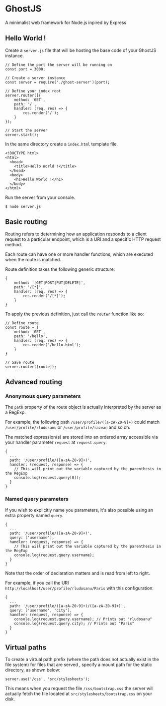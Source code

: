 # GhostJS

A minimalist web framework for Node.js inpired by Express.

## Hello World !

Create a `server.js` file that will be hosting the base code of your GhostJS instance.

```
// Define the port the server will be running on
const port = 3000;

// Create a server instance
const server = require('./ghost-server')(port);

// Define your index root
server.router([{
	method: 'GET',
	path: '/',
	handler: (req, res) => {
		res.render('/');
	}
});

// Start the server
server.start();
```

In the same directory create a `index.html` template file.

```
<!DOCTYPE html>
<html>
  <head>
    <title>Hello World !</title>
  </head>
  <body>
    <h1>Hello World !</h1>
  </body>
</html>
```

Run the server from your console.

```
$ node server.js
```

## Basic routing

Routing refers to determining how an application responds to a client request to a particular endpoint, which is a URI and a specific HTTP request method.

Each route can have one or more handler functions, which are executed when the route is matched.

Route definition takes the following generic structure:

```
{
	method: '[GET|POST|PUT|DELETE]',
	path: '/[*]',
	handler: (req, res) => {
		res.render('/[*]');
	}
}
```

To apply the previous definition, just call the `router` function like so:

```
// Define route
const route = {
	method: 'GET',
	path: '/hello',
	handler: (req, res) => {
		res.render('/hello.html');
	}
}

// Save route
server.router([route]);
```

## Advanced routing

### Anonymous query parameters

The `path` property of the route object is actually interpreted by the server as a RegExp.

For example, the following path `/user/profile/([a-zA-Z0-9]+)` could match `/user/profile/rludosanu` or `/user/profile/razvan` and so on.

The matched expression(s) are stored into an ordered array accessible via your handler parameter `request` at `request.query`.

```
{
  ...
  path: '/user/profile/([a-zA-Z0-9]+)',
  handler: (request, response) => {
    // This will print out the variable captured by the parenthesis in the RegExp
    console.log(request.query[0]);
  }
}
```

### Named query parameters

If you wish to explicitly name you parameters, it's also possible using an extra property named `query`.

```
{
  ...
  path: '/user/profile/([a-zA-Z0-9]+)',
  query: ['username'],
  handler: (request, response) => {
    // This will print out the variable captured by the parenthesis in the RegExp
    console.log(request.query.username);
  }
}
```

Note that the order of declaration matters and is read from left to right.

For example, if you call the URI `http://localhost/user/profile/rludosanu/Paris` with this configuration:

```
{
  ...
  path: '/user/profile/([a-zA-Z0-9]+)/([a-zA-Z0-9]+)',
  query: ['username', 'city'],
  handler: (request, response) => {
    console.log(request.query.username); // Prints out "rludosanu"
    console.log(request.query.city); // Prints out "Paris"
  }
}
```

## Virtual paths

To create a virtual path prefix (where the path does not actually exist in the file system) for files that are served , specify a mount path for the static directory, as shown below:

```
server.use('/css', 'src/stylesheets');
```

This means when you request the file `/css/bootstrap.css` the server will actually fetch the file located at `src/stylesheets/bootstrap.css` on your disk.
